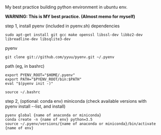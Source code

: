 
My best practice building python environment in ubuntu env.

**WARNING: This is MY best practice. (Almost memo for myself)**

step 1, install pyenv (included in pyenv.sh)
dependencies
```
sudo apt-get install git gcc make openssl libssl-dev libbz2-dev libreadline-dev libsqlite3-dev
```

pyenv
```
git clone git://github.com/yyuu/pyenv.git ~/.pyenv
```

path (eg, in bashrc)
```
export PYENV_ROOT="$HOME/.pyenv"
export PATH="$PYENV_ROOT/bin:$PATH"
eval "$(pyenv init -)"
```

```
source ~/.bashrc
```

step 2, (optional: conda env)
miniconda (check available versions with pyenv install --list, and install)
```
pyenv global {name of anaconda or miniconda}
conda create -n {name of env} python=3.5
source ~/.pyenv/versions/{name of anaconda or miniconda}/bin/activate {name of env}
```